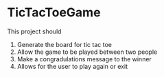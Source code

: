 # TicTacToeGame

This project should
1. Generate the board for tic tac toe
2. Allow the game to be played between two people
3. Make a congradulations message to the winner
4. Allows for the user to play again or exit
